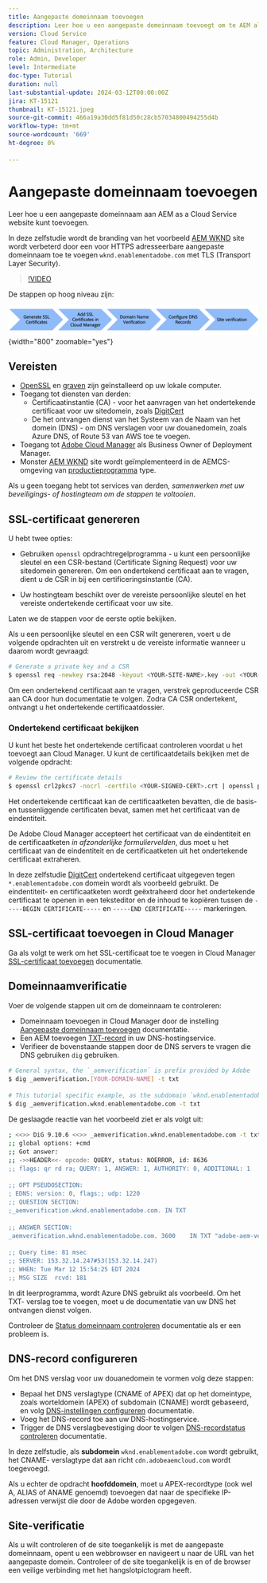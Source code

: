 ```yaml
---
title: Aangepaste domeinnaam toevoegen
description: Leer hoe u een aangepaste domeinnaam toevoegt om te AEM als door de cloudservice gehoste site.
version: Cloud Service
feature: Cloud Manager, Operations
topic: Administration, Architecture
role: Admin, Developer
level: Intermediate
doc-type: Tutorial
duration: null
last-substantial-update: 2024-03-12T00:00:00Z
jira: KT-15121
thumbnail: KT-15121.jpeg
source-git-commit: 466a19a30dd5f81d50c28cb57034800494255d4b
workflow-type: tm+mt
source-wordcount: '669'
ht-degree: 0%

---
```



# Aangepaste domeinnaam toevoegen

Leer hoe u een aangepaste domeinnaam aan AEM as a Cloud Service website kunt toevoegen.

In deze zelfstudie wordt de branding van het voorbeeld [AEM WKND](https://github.com/adobe/aem-guides-wknd) site wordt verbeterd door een voor HTTPS adresseerbare aangepaste domeinnaam toe te voegen `wknd.enablementadobe.com` met TLS (Transport Layer Security).

>[!VIDEO](https://video.tv.adobe.com/v/3427817?quality=12&learn=on)

De stappen op hoog niveau zijn:

![Aangepaste domeinnaam](./assets/add-custom-domain-name-steps.png){width="800" zoomable="yes"}

## Vereisten

- [OpenSSL](https://www.openssl.org/) en [graven](https://www.isc.org/blogs/dns-checker/) zijn geïnstalleerd op uw lokale computer.
- Toegang tot diensten van derden:
   - Certificaatinstantie (CA) - voor het aanvragen van het ondertekende certificaat voor uw sitedomein, zoals [DigitCert](https://www.digicert.com/)
   - De het ontvangen dienst van het Systeem van de Naam van het domein (DNS) - om DNS verslagen voor uw douanedomein, zoals Azure DNS, of Route 53 van AWS toe te voegen.
- Toegang tot [Adobe Cloud Manager](https://my.cloudmanager.adobe.com/) als Business Owner of Deployment Manager.
- Monster [AEM WKND](https://github.com/adobe/aem-guides-wknd) site wordt geïmplementeerd in de AEMCS-omgeving van [productieprogramma](https://experienceleague.adobe.com/docs/experience-manager-cloud-service/content/implementing/using-cloud-manager/programs/introduction-production-programs.html) type.

Als u geen toegang hebt tot services van derden, _samenwerken met uw beveiligings- of hostingteam om de stappen te voltooien_.

## SSL-certificaat genereren

U hebt twee opties:

- Gebruiken `openssl` opdrachtregelprogramma - u kunt een persoonlijke sleutel en een CSR-bestand (Certificate Signing Request) voor uw sitedomein genereren. Om een ondertekend certificaat aan te vragen, dient u de CSR in bij een certificeringsinstantie (CA).

- Uw hostingteam beschikt over de vereiste persoonlijke sleutel en het vereiste ondertekende certificaat voor uw site.

Laten we de stappen voor de eerste optie bekijken.

Als u een persoonlijke sleutel en een CSR wilt genereren, voert u de volgende opdrachten uit en verstrekt u de vereiste informatie wanneer u daarom wordt gevraagd:

```bash
# Generate a private key and a CSR
$ openssl req -newkey rsa:2048 -keyout <YOUR-SITE-NAME>.key -out <YOUR-SITE-NAME>.csr -nodes
```

Om een ondertekend certificaat aan te vragen, verstrek geproduceerde CSR aan CA door hun documentatie te volgen. Zodra CA CSR ondertekent, ontvangt u het ondertekende certificaatdossier.

### Ondertekend certificaat bekijken

U kunt het beste het ondertekende certificaat controleren voordat u het toevoegt aan Cloud Manager. U kunt de certificaatdetails bekijken met de volgende opdracht:

```bash
# Review the certificate details
$ openssl crl2pkcs7 -nocrl -certfile <YOUR-SIGNED-CERT>.crt | openssl pkcs7 -print_certs -noout
```

Het ondertekende certificaat kan de certificaatketen bevatten, die de basis- en tussenliggende certificaten bevat, samen met het certificaat van de eindentiteit.

De Adobe Cloud Manager accepteert het certificaat van de eindentiteit en de certificaatketen _in afzonderlijke formuliervelden_, dus moet u het certificaat van de eindentiteit en de certificaatketen uit het ondertekende certificaat extraheren.

In deze zelfstudie [DigitCert](https://www.digicert.com/) ondertekend certificaat uitgegeven tegen `*.enablementadobe.com` domein wordt als voorbeeld gebruikt. De eindentiteit- en certificaatketen wordt geëxtraheerd door het ondertekende certificaat te openen in een teksteditor en de inhoud te kopiëren tussen de `-----BEGIN CERTIFICATE-----` en `-----END CERTIFICATE-----` markeringen.

## SSL-certificaat toevoegen in Cloud Manager

Ga als volgt te werk om het SSL-certificaat toe te voegen in Cloud Manager [SSL-certificaat toevoegen](https://experienceleague.adobe.com/docs/experience-manager-cloud-service/content/implementing/using-cloud-manager/manage-ssl-certificates/add-ssl-certificate.html) documentatie.

## Domeinnaamverificatie

Voer de volgende stappen uit om de domeinnaam te controleren:

- Domeinnaam toevoegen in Cloud Manager door de instelling [Aangepaste domeinnaam toevoegen](https://experienceleague.adobe.com/docs/experience-manager-cloud-service/content/implementing/using-cloud-manager/custom-domain-names/add-custom-domain-name.html) documentatie.
- Een AEM toevoegen [TXT-record](https://experienceleague.adobe.com/docs/experience-manager-cloud-service/content/implementing/using-cloud-manager/custom-domain-names/add-text-record.html) in uw DNS-hostingservice.
- Verifieer de bovenstaande stappen door de DNS servers te vragen die DNS gebruiken `dig` gebruiken.

```bash
# General syntax, the `_aemverification` is prefix provided by Adobe
$ dig _aemverification.[YOUR-DOMAIN-NAME] -t txt

# This tutorial specific example, as the subdomain `wknd.enablementadobe.com` is used
$ dig _aemverification.wknd.enablementadobe.com -t txt
```

De geslaagde reactie van het voorbeeld ziet er als volgt uit:

```bash
; <<>> DiG 9.10.6 <<>> _aemverification.wknd.enablementadobe.com -t txt
;; global options: +cmd
;; Got answer:
;; ->>HEADER<<- opcode: QUERY, status: NOERROR, id: 8636
;; flags: qr rd ra; QUERY: 1, ANSWER: 1, AUTHORITY: 0, ADDITIONAL: 1

;; OPT PSEUDOSECTION:
; EDNS: version: 0, flags:; udp: 1220
;; QUESTION SECTION:
;_aemverification.wknd.enablementadobe.com. IN TXT

;; ANSWER SECTION:
_aemverification.wknd.enablementadobe.com. 3600    IN TXT "adobe-aem-verification=wknd.enablementadobe.com/105881/991000/bef0e843-9280-4385-9984-357ed9a4217b"

;; Query time: 81 msec
;; SERVER: 153.32.14.247#53(153.32.14.247)
;; WHEN: Tue Mar 12 15:54:25 EDT 2024
;; MSG SIZE  rcvd: 181
```

In dit leerprogramma, wordt Azure DNS gebruikt als voorbeeld. Om het TXT- verslag toe te voegen, moet u de documentatie van uw DNS het ontvangen dienst volgen.

Controleer de [Status domeinnaam controleren](https://experienceleague.adobe.com/docs/experience-manager-cloud-service/content/implementing/using-cloud-manager/custom-domain-names/check-domain-name-status.html) documentatie als er een probleem is.

## DNS-record configureren

Om het DNS verslag voor uw douanedomein te vormen volg deze stappen:

- Bepaal het DNS verslagtype (CNAME of APEX) dat op het domeintype, zoals worteldomein (APEX) of subdomain (CNAME) wordt gebaseerd, en volg [DNS-instellingen configureren](https://experienceleague.adobe.com/docs/experience-manager-cloud-service/content/implementing/using-cloud-manager/custom-domain-names/configure-dns-settings.html) documentatie.
- Voeg het DNS-record toe aan uw DNS-hostingservice.
- Trigger de DNS verslagbevestiging door te volgen [DNS-recordstatus controleren](https://experienceleague.adobe.com/docs/experience-manager-cloud-service/content/implementing/using-cloud-manager/custom-domain-names/check-dns-record-status.html) documentatie.

In deze zelfstudie, als **subdomein** `wknd.enablementadobe.com` wordt gebruikt, het CNAME- verslagtype dat aan richt `cdn.adobeaemcloud.com` wordt toegevoegd.

Als u echter de opdracht **hoofddomein**, moet u APEX-recordtype (ook wel A, ALIAS of ANAME genoemd) toevoegen dat naar de specifieke IP-adressen verwijst die door de Adobe worden opgegeven.

## Site-verificatie

Als u wilt controleren of de site toegankelijk is met de aangepaste domeinnaam, opent u een webbrowser en navigeert u naar de URL van het aangepaste domein. Controleer of de site toegankelijk is en of de browser een veilige verbinding met het hangslotpictogram heeft.


